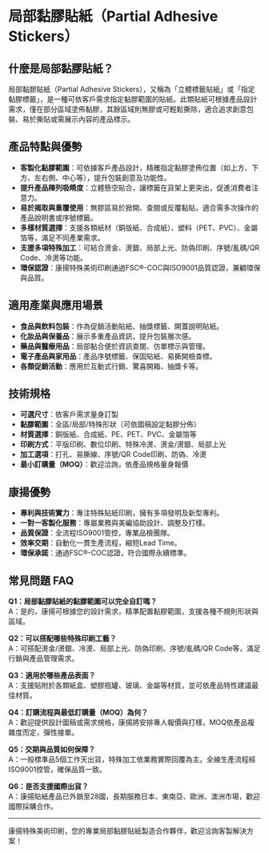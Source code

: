 # 局部黏膠貼紙（Partial Adhesive Stickers）

## 什麼是局部黏膠貼紙？

局部黏膠貼紙（Partial Adhesive Stickers），又稱為「立體標籤貼紙」或「指定黏膠標籤」，是一種可依客戶需求指定黏膠範圍的貼紙。此類貼紙可根據產品設計需求，僅在部分區域塗佈黏膠，其餘區域則無膠或可輕鬆撕除，適合追求創意包裝、易於撕貼或需展示內容的產品標示。

## 產品特點與優勢

- **客製化黏膠範圍**：可依據客戶產品設計，精確指定黏膠塗佈位置（如上方、下方、左右側、中心等），提升包裝創意及功能性。
- **提升產品陳列吸睛度**：立體懸空貼合，讓標籤在貨架上更突出，促進消費者注意力。
- **易於揭取與重覆使用**：無膠區易於掀開、查閱或反覆黏貼，適合需多次操作的產品說明書或序號標籤。
- **多樣材質選擇**：支援各類紙材（銅版紙、合成紙）、塑料（PET、PVC）、金屬箔等，滿足不同產業需求。
- **支援多項特殊加工**：可結合燙金、燙銀、局部上光、防偽印刷、序號/亂碼/QR Code、冷燙等功能。
- **環保認證**：康揚特殊美術印刷通過FSC®-COC與ISO9001品質認證，兼顧環保與品質。

## 適用產業與應用場景

- **食品與飲料包裝**：作為促銷活動貼紙、抽獎標籤、開蓋說明貼紙。
- **化妝品與保養品**：展示多重產品資訊，提升包裝層次感。
- **藥品與醫療用品**：局部黏合便於資訊查閱、仿單標示與管理。
- **電子產品與家用品**：產品序號標籤、保固貼紙、易撕開檢查標。
- **各類促銷活動**：應用於互動式行銷、驚喜開箱、抽獎卡等。

## 技術規格

- **可選尺寸**：依客戶需求量身訂製
- **黏膠範圍**：全區/局部/特殊形狀（可依圖稿設定黏膠分佈）
- **材質選擇**：銅版紙、合成紙、PE、PET、PVC、金屬箔等
- **印刷方式**：平版印刷、數位印刷、特殊冷燙、燙金/燙銀、局部上光
- **加工選項**：打孔、易撕線、序號/QR Code印刷、防偽、冷燙
- **最小訂購量（MOQ）**：歡迎洽詢，依產品規格量身報價

## 康揚優勢

- **專利與技術實力**：專注特殊貼紙印刷，擁有多項發明及新型專利。
- **一對一客製化服務**：專屬業務與美編協助設計、調整及打樣。
- **品質保證**：全流程ISO9001管控，專業品檢團隊。
- **效率交期**：自動化一貫生產流程，縮短Lead Time。
- **環保承諾**：通過FSC®-COC認證，符合國際永續標準。

## 常見問題 FAQ

**Q1：局部黏膠貼紙的黏膠範圍可以完全自訂嗎？**  
A：是的，康揚可根據您的設計需求，精準配置黏膠範圍，支援各種不規則形狀與區域。

**Q2：可以搭配哪些特殊印刷工藝？**  
A：可搭配燙金/燙銀、冷燙、局部上光、防偽印刷、序號/亂碼/QR Code等，滿足行銷與產品管理需求。

**Q3：適用於哪些產品表面？**  
A：支援貼附於各類紙盒、塑膠瓶罐、玻璃、金屬等材質，並可依產品特性建議最佳材質。

**Q4：訂購流程與最低訂購量（MOQ）為何？**  
A：歡迎提供設計圖稿或需求規格，康揚將安排專人報價與打樣，MOQ依產品複雜度而定，彈性接單。

**Q5：交期與品質如何保障？**  
A：一般標準品5個工作天出貨，特殊加工依業務實際回覆為主。全線生產流程經ISO9001控管，確保品質一致。

**Q6：是否支援國際出貨？**  
A：康揚貼紙產品已外銷至28國，長期服務日本、東南亞、歐洲、澳洲市場，歡迎國際採購合作。

---

康揚特殊美術印刷，您的專業局部黏膠貼紙製造合作夥伴，歡迎洽詢客製解決方案！